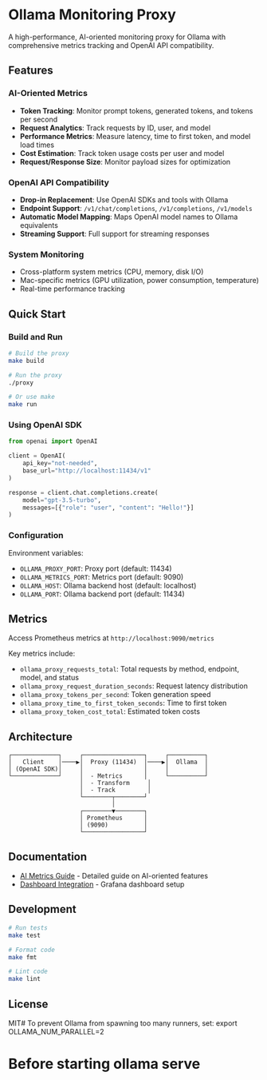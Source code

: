 # Ollama Monitoring Proxy

A high-performance, AI-oriented monitoring proxy for Ollama with comprehensive metrics tracking and OpenAI API compatibility.

## Features

### AI-Oriented Metrics
- **Token Tracking**: Monitor prompt tokens, generated tokens, and tokens per second
- **Request Analytics**: Track requests by ID, user, and model
- **Performance Metrics**: Measure latency, time to first token, and model load times
- **Cost Estimation**: Track token usage costs per user and model
- **Request/Response Size**: Monitor payload sizes for optimization

### OpenAI API Compatibility
- **Drop-in Replacement**: Use OpenAI SDKs and tools with Ollama
- **Endpoint Support**: `/v1/chat/completions`, `/v1/completions`, `/v1/models`
- **Automatic Model Mapping**: Maps OpenAI model names to Ollama equivalents
- **Streaming Support**: Full support for streaming responses

### System Monitoring
- Cross-platform system metrics (CPU, memory, disk I/O)
- Mac-specific metrics (GPU utilization, power consumption, temperature)
- Real-time performance tracking

## Quick Start

### Build and Run

```bash
# Build the proxy
make build

# Run the proxy
./proxy

# Or use make
make run
```

### Using OpenAI SDK

```python
from openai import OpenAI

client = OpenAI(
    api_key="not-needed",
    base_url="http://localhost:11434/v1"
)

response = client.chat.completions.create(
    model="gpt-3.5-turbo",
    messages=[{"role": "user", "content": "Hello!"}]
)
```

### Configuration

Environment variables:
- `OLLAMA_PROXY_PORT`: Proxy port (default: 11434)
- `OLLAMA_METRICS_PORT`: Metrics port (default: 9090)
- `OLLAMA_HOST`: Ollama backend host (default: localhost)
- `OLLAMA_PORT`: Ollama backend port (default: 11434)

## Metrics

Access Prometheus metrics at `http://localhost:9090/metrics`

Key metrics include:
- `ollama_proxy_requests_total`: Total requests by method, endpoint, model, and status
- `ollama_proxy_request_duration_seconds`: Request latency distribution
- `ollama_proxy_tokens_per_second`: Token generation speed
- `ollama_proxy_time_to_first_token_seconds`: Time to first token
- `ollama_proxy_token_cost_total`: Estimated token costs

## Architecture

```
┌─────────────┐     ┌─────────────────┐     ┌──────────┐
│   Client    │────▶│  Proxy (11434)  │────▶│  Ollama  │
│ (OpenAI SDK)│     │                 │     │          │
└─────────────┘     │  - Metrics      │     └──────────┘
                    │  - Transform     │
                    │  - Track         │
                    └────────┬────────┘
                             │
                    ┌────────▼────────┐
                    │ Prometheus      │
                    │ (9090)          │
                    └─────────────────┘
```

## Documentation

- [AI Metrics Guide](docs/AI_METRICS_GUIDE.md) - Detailed guide on AI-oriented features
- [Dashboard Integration](docs/DASHBOARD_INTEGRATION.md) - Grafana dashboard setup

## Development

```bash
# Run tests
make test

# Format code
make fmt

# Lint code
make lint
```

## License

MIT# To prevent Ollama from spawning too many runners, set:
export OLLAMA_NUM_PARALLEL=2
# Before starting ollama serve
